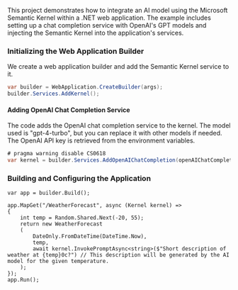 This project demonstrates how to integrate an AI model using the Microsoft Semantic Kernel within a .NET web application. The example includes setting up a chat completion service with OpenAI's GPT models and injecting the Semantic Kernel into the application's services.
### Initializing the Web Application Builder
We create a web application builder and add the Semantic Kernel service to it.
```csharp
var builder = WebApplication.CreateBuilder(args);
builder.Services.AddKernel();
```
#### Adding OpenAI Chat Completion Service
The code adds the OpenAI chat completion service to the kernel. The model used is "gpt-4-turbo", but you can replace it with other models if needed. The OpenAI API key is retrieved from the environment variables.
```csharp
# pragma warning disable CS0618
var kernel = builder.Services.AddOpenAIChatCompletion(openAIChatCompletionModelName, Environment.GetEnvironmentVariable("OPENAI_API_KEY"));
```
### Building and Configuring the Application
```Charp
var app = builder.Build();

app.MapGet("/WeatherForecast", async (Kernel kernel) =>
{
    int temp = Random.Shared.Next(-20, 55);
    return new WeatherForecast
    (
        DateOnly.FromDateTime(DateTime.Now),
        temp,
        await kernel.InvokePromptAsync<string>($"Short description of weather at {temp}0c?") // This description will be generated by the AI model for the given temperature.
    );
});
app.Run();
```
